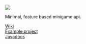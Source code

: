 [![](https://jitpack.io/v/Acablade/BladeAPI.svg)](https://jitpack.io/#Acablade/BladeAPI)

Minimal, feature based minigame api. 

[Wiki](https://github.com/Acablade/BladeAPI/wiki)  
[Example project](https://github.com/Acablade/TheFloorIsLavaRevamped)  
[Javadocs](https://acablade.github.io/bladeapi/javadocs)
